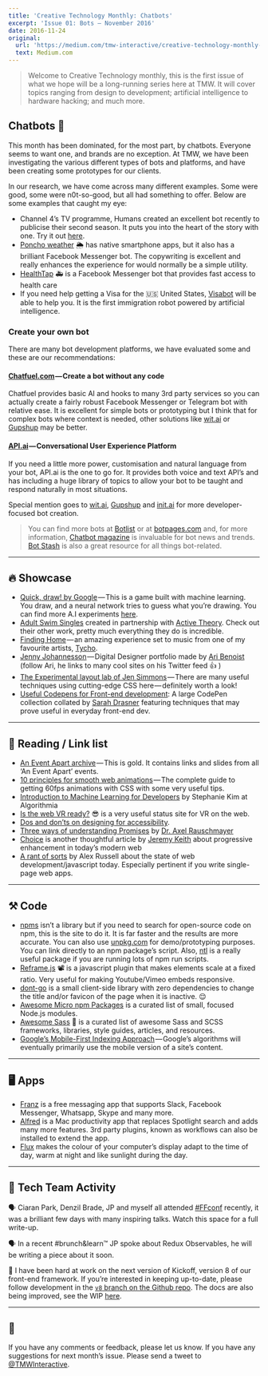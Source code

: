 ```yaml
---
title: 'Creative Technology Monthly: Chatbots'
excerpt: 'Issue 01: Bots — November 2016'
date: 2016-11-24
original:
  url: 'https://medium.com/tmw-interactive/creative-technology-monthly-26e1c8bc6faa#.anorapxjc'
  text: Medium.com
---
```


> Welcome to Creative Technology monthly, this is the first issue of what we hope will be a long-running series here at TMW. It will cover topics ranging from design to development; artificial intelligence to hardware hacking; and much more.

## Chatbots 🤖

This month has been dominated, for the most part, by chatbots. Everyone seems to want one, and brands are no exception. At TMW, we have been investigating the various different types of bots and platforms, and have been creating some prototypes for our clients.

In our research, we have come across many different examples. Some were good, some were n0t-so-good, but all had something to offer. Below are some examples that caught my eye:

- Channel 4’s TV programme, Humans created an excellent bot recently to publicise their second season. It puts you into the heart of the story with one. Try it out [here](https://www.messenger.com/t/personasynthetics).
- [Poncho weather](https://www.messenger.com/t/hiponcho/) 🌦 has native smartphone apps, but it also has a brilliant Facebook Messenger bot. The copywriting is excellent and really enhances the experience for would normally be a simple utility.
- [HealthTap](https://www.messenger.com/t/HealthTap/) 🚑 is a Facebook Messenger bot that provides fast access to health care
- If you need help getting a Visa for the 🇺🇸 United States, [Visabot](http://visabot.co/) will be able to help you. It is the first immigration robot powered by artificial intelligence.

### Create your own bot

There are many bot development platforms, we have evaluated some and these are our recommendations:

#### [Chatfuel.com](https://chatfuel.com/) — Create a bot without any code

Chatfuel provides basic AI and hooks to many 3rd party services so you can actually create a fairly robust Facebook Messenger or Telegram bot with relative ease. It is excellent for simple bots or prototyping but I think that for complex bots where context is needed, other solutions like [wit.ai](https://wit.ai/) or [Gupshup](https://www.gupshup.io/) may be better.

#### [API.ai](https://api.ai/) — Conversational User Experience Platform

If you need a little more power, customisation and natural language from your bot, API.ai is the one to go for. It provides both voice and text API’s and has including a huge library of topics to allow your bot to be taught and respond naturally in most situations.

Special mention goes to [wit.ai](https://wit.ai/), [Gupshup](https://www.gupshup.io/) and [init.ai](https://init.ai/) for more developer-focused bot creation.

> You can find more bots at [Botlist](https://botlist.co/) or at [botpages.com](https://botpages.com/) and, for more information, [Chatbot magazine](https://chatbotsmagazine.com/) is invaluable for bot news and trends. [Bot Stash](http://www.botsfloor.com/botstash/) is also a great resource for all things bot-related.

---

## 🔥 Showcase

- [Quick, draw! by Google]() — This is a game built with machine learning. You draw, and a neural network tries to guess what you’re drawing. You can find more A.I experiments [here](https://aiexperiments.withgoogle.com/).
- [Adult Swim Singles](http://www.adultswim.com/music/singles-2016/) created in partnership with [Active Theory](https://activetheory.net/). Check out their other work, pretty much everything they do is incredible.
- [Finding Home](http://findingho.me/) — an amazing experience set to music from one of my favourite artists, [Tycho](http://tychomusic.com/).
- [Jenny Johannesson](http://www.jennyjohannesson.com/) — Digital Designer portfolio made by [Ari Benoist](https://twitter.com/AriBenoist) (follow Ari, he links to many cool sites on his Twitter feed 👍 )
- [The Experimental layout lab of Jen Simmons](http://labs.jensimmons.com/) — There are many useful techniques using cutting-edge CSS here — definitely worth a look!
- [Useful Codepens for Front-end development](http://codepen.io/collection/nMgKxJ/): A large CodePen collection collated by [Sarah Drasner](http://codepen.io/sdras/) featuring techniques that may prove useful in everyday front-end dev.

---

## 📖 Reading / Link list

- [An Event Apart archive](https://aneventapart.com/resources) — This is gold. It contains links and slides from all ‘An Event Apart’ events.
- [10 principles for smooth web animations](https://blog.gyrosco.pe/smooth-css-animations-7d8ffc2c1d29#.zhvgsija8) — The complete guide to getting 60fps animations with CSS with some very useful tips.
- [Introduction to Machine Learning for Developers](http://blog.algorithmia.com/introduction-machine-learning-developers/) by Stephanie Kim at Algorithmia
- [Is the web VR ready?](https://iswebvrready.org/) 😎 is a very useful status site for VR on the web.
- [Dos and don’ts on designing for accessibility](https://accessibility.blog.gov.uk/2016/09/02/dos-and-donts-on-designing-for-accessibility/).
- [Three ways of understanding Promises](http://www.2ality.com/2016/10/understanding-promises.html) by [Dr. Axel Rauschmayer](http://www.2ality.com/)
- [Choice](https://adactio.com/journal/11354) is another thoughtful article by [Jeremy Keith](https://adactio.com/) about progressive enhancement in today’s modern web
- [A rant of sorts](https://twitter.com/slightlylate/status/793617048253247488) by Alex Russell about the state of web development/javascript today. Especially pertinent if you write single-page web apps.

---

## ⚒ Code

- [npms](https://npms.io/) isn’t a library but if you need to search for open-source code on npm, this is the site to do it. It is far faster and the results are more accurate. You can also use [unpkg.com](https://unpkg.com/) for demo/prototyping purposes. You can link directly to an npm package’s script. Also, [ntl](https://github.com/ruyadorno/ntl) is a really useful package if you are running lots of npm run scripts.
- [Reframe.js](https://dollarshaveclub.github.io/reframe.js/) 📽 is a javascript plugin that makes elements scale at a fixed ratio. Very useful for making Youtube/Vimeo embeds responsive.
- [dont-go](https://github.com/mightyCrow/dont-go) is a small client-side library with zero dependencies to change the title and/or favicon of the page when it is inactive. 😌
- [Awesome Micro npm Packages](https://github.com/parro-it/awesome-micro-npm-packages) is a curated list of small, focused Node.js modules.
- [Awesome Sass](https://github.com/Famolus/awesome-sass) 🎨 is a curated list of awesome Sass and SCSS frameworks, libraries, style guides, articles, and resources.
- [Google’s Mobile-First Indexing Approach](https://webmasters.googleblog.com//2016/11/mobile-first-indexing.html) — Google’s algorithms will eventually primarily use the mobile version of a site’s content.

---

## 🖥 Apps

- [Franz](http://meetfranz.com/) is a free messaging app that supports Slack, Facebook Messenger, Whatsapp, Skype and many more.
- [Alfred](https://www.alfredapp.com/) is a Mac productivity app that replaces Spotlight search and adds many more features. 3rd party plugins, known as workflows can also be installed to extend the app.
- [Flux](https://justgetflux.com/) makes the colour of your computer’s display adapt to the time of day, warm at night and like sunlight during the day.

---

## 🍔 Tech Team Activity

🗣 Ciaran Park, Denzil Brade, JP and myself all attended [#FFconf](https://ffconf.org/) recently, it was a brilliant few days with many inspiring talks. Watch this space for a full write-up.

🗣 In a recent #brunch&learn™ JP spoke about Redux Observables, he will be writing a piece about it soon.

🏐 I have been hard at work on the next version of Kickoff, version 8 of our front-end framework. If you’re interested in keeping up-to-date, please follow development in the [`v8` branch on the Github repo](https://github.com/TryKickoff/kickoff/tree/v8). The docs are also being improved, see the WIP [here](https://trykickoff.now.sh/).

---

## 👋

If you have any comments or feedback, please let us know. If you have any suggestions for next month’s issue. Please send a tweet to [@TMWInteractive](https://twitter.com/TMWInteractive).
